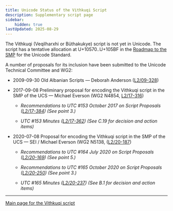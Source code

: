 ```yaml
---
title: Unicode Status of the Vithkuqi Script
description: Supplementary script page
sidebar:
    hidden: true
lastUpdated: 2025-08-29
---
```


The Vithkuqi (Veqilharxhi or Büthakukye) script is not yet in Unicode. The script has a tentative allocation at U+10570..U+105BF in the [Roadmap to the SMP](http://www.unicode.org/roadmaps/smp/) for the Unicode Standard.

[comment]: # (end of intro)

[comment]: # (start of blocks)

[comment]: # (end of blocks)

[comment]: # (start of chars)

[comment]: # (end of chars)

[comment]: # (start of rest)

A number of proposals for its inclusion have been submitted to the Unicode Technical Committee and WG2:

- 2009-09-30 Old Albanian Scripts — Deborah Anderson ([L2/09-328](http://www.unicode.org/cgi-bin/GetMatchingDocs.pl?L2/09-328))

- 2017-09-08 Preliminary proposal for encoding the Vithkuqi script in the SMP of the UCS — Michael Everson (WG2 N4854, [L2/17-316](http://www.unicode.org/cgi-bin/GetMatchingDocs.pl?L2/17-316))

  - _Recommendations to UTC #153 October 2017 on Script Proposals ([L2/17-384](http://www.unicode.org/L2/L2017/17384-script-ad-hoc-recs.pdf)) (See point 3.)_

  - _UTC #153 Minutes ([L2/17-362](http://www.unicode.org/L2/L2017/17362.htm)) (See C.19 for decision and action items)_

- 2020-07-08 Proposal for encoding the Vithkuqi script in the SMP of the UCS — SEI / Michael Everson (WG2 N5138, ([L2/20-187](http://www.unicode.org/cgi-bin/GetMatchingDocs.pl?L2/20-187))

  - _Recommendations to UTC #164 July 2020 on Script Proposals ([L2/20-169](https://www.unicode.org/L2/L2020/20169-script-adhoc-rept.pdf)) (See point 5.)_

  - _Recommendations to UTC #165 October 2020 on Script Proposals ([L2/20-250](http://www.unicode.org/L2/L2020/20250-script-adhoc-rept.pdf)) (See point 3.)_

  - _UTC #165 Minutes ([L2/20-237](https://www.unicode.org/L2/L2020/20237.htm)) (See B.1 for decision and action items)_



<hr/>

[Main page for the Vithkuqi script](/scrlang/scripts/vith)

